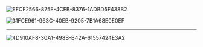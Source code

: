 

![EFCF2566-875E-4CFB-8376-1ADBD5F438B2](https://user-images.githubusercontent.com/26485327/72204510-3d96a400-34bc-11ea-8899-965ed2153530.jpeg)



![31FCE961-963C-40EB-9205-7B1A68E0E0EF](https://user-images.githubusercontent.com/26485327/72205459-8e12ff00-34c6-11ea-88eb-6206fa66871c.png)






-----

![4D910AF8-30A1-498B-B42A-61557424E3A2](https://user-images.githubusercontent.com/26485327/72205240-19d75c00-34c4-11ea-83bb-dd4078df1794.png)

